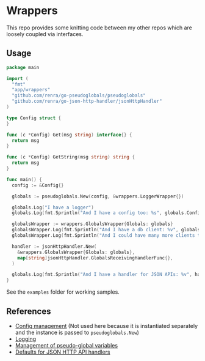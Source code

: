 # Wrappers

This repo provides some knitting code between my other repos which are loosely coupled via interfaces.

## Usage

```go
package main

import (
  "fmt"
  "app/wrappers"
  "github.com/renra/go-pseudoglobals/pseudoglobals"
  "github.com/renra/go-json-http-handler/jsonHttpHandler"
)

type Config struct {
}

func (c *Config) Get(msg string) interface{} {
  return msg
}

func (c *Config) GetString(msg string) string {
  return msg
}

func main() {
  config := &Config{}

  globals := pseudoglobals.New(config, &wrappers.LoggerWrapper{})

  globals.Log("I have a logger")
  globals.Log(fmt.Sprintln("And I have a config too: %s", globals.Config().GetString("whatever")))

  globalsWrapper := wrappers.GlobalsWrapper{Globals: globals}
  globalsWrapper.Log(fmt.Sprintln("And I have a db client: %v", globalsWrapper.DB("postgres")))
  globalsWrapper.Log(fmt.Sprintln("And I could have many more clients too:: %v", globalsWrapper.Clients()))

  handler := jsonHttpHandler.New(
    &wrappers.GlobalsWrapper{Globals: globals},
    map[string]jsonHttpHandler.GlobalsReceivingHandlerFunc{},
  )

  globals.Log(fmt.Sprintln("And I have a handler for JSON APIs: %v", handler))
}

```

See the `examples` folder for working samples.

## References

* [Config management](https://github.com/renra/go-helm-config) (Not used here because it is instantiated separately and the instance is passed to `pseudoglobals.New`)
* [Logging](https://github.com/renra/go-logger)
* [Management of pseudo-global variables](https://github.com/renra/go-pseudoglobals)
* [Defaults for JSON HTTP API handlers](ihttps://github.com/renra/go-json-http-handler)
